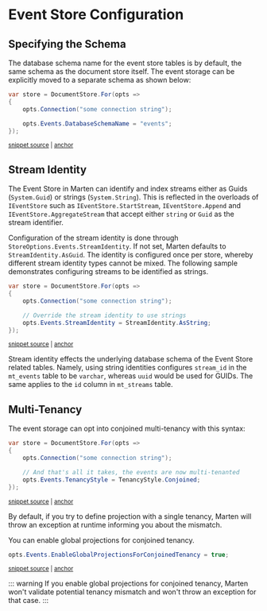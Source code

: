 # Event Store Configuration

## Specifying the Schema

The database schema name for the event store tables is by default, the same schema as the document store
itself. The event storage can be explicitly moved to a separate schema as shown below:

<!-- snippet: sample_set_event_store_schema -->
<a id='snippet-sample_set_event_store_schema'></a>
```cs
var store = DocumentStore.For(opts =>
{
    opts.Connection("some connection string");

    opts.Events.DatabaseSchemaName = "events";
});
```
<sup><a href='https://github.com/JasperFx/marten/blob/master/src/EventSourcingTests/Examples/StartStreamSamples.cs#L12-L21' title='Snippet source file'>snippet source</a> | <a href='#snippet-sample_set_event_store_schema' title='Start of snippet'>anchor</a></sup>
<!-- endSnippet -->

## Stream Identity

The Event Store in Marten can identify and index streams either as Guids
(`System.Guid`) or strings (`System.String`). This is reflected in the overloads
of `IEventStore` such as `IEventStore.StartStream`, `IEventStore.Append` and `IEventStore.AggregateStream`
that accept either `string` or `Guid` as the stream identifier.

Configuration of the stream identity is done through `StoreOptions.Events.StreamIdentity`. If not set, Marten defaults to `StreamIdentity.AsGuid`.
The identity is configured once per store, whereby different stream identity types cannot be mixed. The following sample
demonstrates configuring streams to be identified as strings.

<!-- snippet: sample_setting_stream_identity -->
<a id='snippet-sample_setting_stream_identity'></a>
```cs
var store = DocumentStore.For(opts =>
{
    opts.Connection("some connection string");

    // Override the stream identity to use strings
    opts.Events.StreamIdentity = StreamIdentity.AsString;
});
```
<sup><a href='https://github.com/JasperFx/marten/blob/master/src/EventSourcingTests/Examples/StartStreamSamples.cs#L26-L36' title='Snippet source file'>snippet source</a> | <a href='#snippet-sample_setting_stream_identity' title='Start of snippet'>anchor</a></sup>
<!-- endSnippet -->

Stream identity effects the underlying database schema of the Event Store related tables. Namely, using string identities configures `stream_id` in the `mt_events` table to be `varchar`, whereas `uuid` would be used for GUIDs. The same applies to the `id` column in `mt_streams` table.

## Multi-Tenancy

The event storage can opt into conjoined multi-tenancy with this syntax:

<!-- snippet: sample_making_the_events_multi_tenanted -->
<a id='snippet-sample_making_the_events_multi_tenanted'></a>
```cs
var store = DocumentStore.For(opts =>
{
    opts.Connection("some connection string");

    // And that's all it takes, the events are now multi-tenanted
    opts.Events.TenancyStyle = TenancyStyle.Conjoined;
});
```
<sup><a href='https://github.com/JasperFx/marten/blob/master/src/Marten.Testing/Examples/ConfiguringDocumentStore.cs#L220-L230' title='Snippet source file'>snippet source</a> | <a href='#snippet-sample_making_the_events_multi_tenanted' title='Start of snippet'>anchor</a></sup>
<!-- endSnippet -->

By default, if you try to define projection with a single tenancy, Marten will throw an exception at runtime informing you about the mismatch.

You can enable global projections for conjoined tenancy.

<!-- snippet: sample_enabling_global_projections_for_conjoined_tenancy -->
<a id='snippet-sample_enabling_global_projections_for_conjoined_tenancy'></a>
```cs
opts.Events.EnableGlobalProjectionsForConjoinedTenancy = true;
```
<sup><a href='https://github.com/JasperFx/marten/blob/master/src/EventSourcingTests/Aggregation/aggregation_projection_validation_rules.cs#L94-L98' title='Snippet source file'>snippet source</a> | <a href='#snippet-sample_enabling_global_projections_for_conjoined_tenancy' title='Start of snippet'>anchor</a></sup>
<!-- endSnippet -->

::: warning
If you enable global projections for conjoined tenancy, Marten won't validate potential tenancy mismatch and won't throw an exception for that case.
:::
